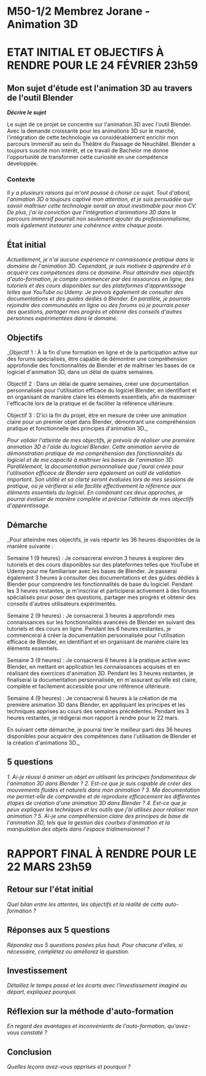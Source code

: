 # M50-1/2 Membrez Jorane - Animation 3D

# ETAT INITIAL ET OBJECTIFS À RENDRE POUR LE 24 FÉVRIER 23h59

## Mon sujet d'étude est l'animation 3D au travers de l'outil Blender

**_Décrire le sujet_**

Le sujet de ce projet se concentre sur l'animation 3D avec l'outil Blender. Avec la demande croissante pour les animations 3D sur le marché, l'intégration de cette technologie va considérablement enrichir mon parcours immersif au sein du Théâtre du Passage de Neuchâtel. Blender a toujours suscité mon intérêt, et ce travail de Bachelor me donne l'opportunité de transformer cette curiosité en une compétence développée.

### Contexte

_Il y a plusieurs raisons qui m'ont poussé à choisir ce sujet. Tout d'abord, l'animation 3D a toujours captivé mon attention, et je suis persuadée que savoir maîtriser cette technologie serait un atout inestimable pour mon CV. De plus, j'ai la conviction que l'intégration d'animations 3D dans le parcours immersif pourrait non seulement ajouter du professionnalisme, mais également instaurer une cohérence entre chaque poste._

## État initial

_Actuellement, je n'ai aucune expérience ni connaissance pratique dans le domaine de l'animation 3D. Cependant, je suis motivée à apprendre et à acquérir ces compétences dans ce domaine. Pour atteindre mes objectifs d'auto-formation, je compte commencer par des ressources en ligne, des tutoriels et des cours disponibles sur des plateformes d'apprentissage telles que YouTube ou Udemy. Je prévois également de consulter des documentations et des guides dédiés à Blender. En parallèle, je pourrais rejoindre des communautés en ligne ou des forums où je pourrais poser des questions, partager mes progrès et obtenir des conseils d'autres personnes expérimentées dans le domaine._

## Objectifs

_Objectif 1 : À la fin d'une formation en ligne et de la participation active sur des forums spécialisés, être capable de démontrer une compréhension approfondie des fonctionnalités de Blender et de maîtriser les bases de ce logiciel d'animation 3D, dans un délai de quatre semaines.

Objectif 2 : Dans un délai de quatre semaines, créer une documentation personnalisée pour l'utilisation efficace du logiciel Blender, en identifiant et en organisant de manière claire les éléments essentiels, afin de maximiser l'efficacité lors de la pratique et de faciliter la référence ultérieure.

Objectif 3 : D'ici la fin du projet, être en mesure de créer une animation claire pour un premier objet dans Blender, démontrant une compréhension pratique et fonctionnelle des principes d'animation 3D._

_Pour valider l'atteinte de mes objectifs, je prévois de réaliser une première animation 3D à l'aide du logiciel Blender. Cette animation servira de démonstration pratique de ma compréhension des fonctionnalités du logiciel et de ma capacité à maîtriser les bases de l'animation 3D. Parallèlement, la documentation personnalisée que j'aurai créée pour l'utilisation efficace de Blender sera également un outil de validation important. Son utilité et sa clarté seront évaluées lors de mes sessions de pratique, où je vérifierai si elle facilite effectivement la référence aux éléments essentiels du logiciel. En combinant ces deux approches, je pourrai évaluer de manière complète et précise l'atteinte de mes objectifs d'apprentissage._

## Démarche

_Pour atteindre mes objectifs, je vais répartir les 36 heures disponibles de la manière suivante :

Semaine 1 (9 heures) : 
Je consacrerai environ 3 heures à explorer des tutoriels et des cours disponibles sur des plateformes telles que YouTube et Udemy pour me familiariser avec les bases de Blender. Je passerai également 3 heures à consulter des documentations et des guides dédiés à Blender pour comprendre les fonctionnalités de base du logiciel. Pendant les 3 heures restantes, je m'inscrirai et participerai activement à des forums spécialisés pour poser des questions, partager mes progrès et obtenir des conseils d'autres utilisateurs expérimentés.

Semaine 2 (9 heures) : Je consacrerai 3 heures à approfondir mes connaissances sur les fonctionnalités avancées de Blender en suivant des tutoriels et des cours en ligne. Pendant les 6 heures restantes, je commencerai à créer la documentation personnalisée pour l'utilisation efficace de Blender, en identifiant et en organisant de manière claire les éléments essentiels.

Semaine 3 (9 heures) : Je consacrerai 6 heures à la pratique active avec Blender, en mettant en application les connaissances acquises et en réalisant des exercices d'animation 3D. Pendant les 3 heures restantes, je finaliserai la documentation personnalisée, en m'assurant qu'elle est claire, complète et facilement accessible pour une référence ultérieure.

Semaine 4 (9 heures) : Je consacrerai 6 heures à la création de ma première animation 3D dans Blender, en appliquant les principes et les techniques apprises au cours des semaines précédentes. Pendant les 3 heures restantes, je rédigerai mon rapport à rendre pour le 22 mars.

En suivant cette démarche, je pourrai tirer le meilleur parti des 36 heures disponibles pour acquérir des compétences dans l'utilisation de Blender et la création d'animations 3D._

## 5 questions

_1. Ai-je réussi à animer un objet en utilisant les principes fondamentaux de l'animation 3D dans Blender ?
2. Est-ce que je suis capable de créer des mouvements fluides et naturels dans mon animation ?
3. Ma documentation me permet-elle de comprendre et de reproduire efficacement les différentes étapes de création d'une animation 3D dans Blender ?
4. Est-ce que je peux expliquer les techniques et les outils que j'ai utilisés pour réaliser mon animation ?
5. Ai-je une compréhension claire des principes de base de l'animation 3D, tels que la gestion des courbes d'animation et la manipulation des objets dans l'espace tridimensionnel ?_

# RAPPORT FINAL À RENDRE POUR LE 22 MARS 23h59

## Retour sur l'état initial

_Quel bilan entre les attentes, les objectifs et la réalité de cette auto-formation ?_

## Réponses aux 5 questions

_Répondez aux 5 questions posées plus haut. Pour chacune d'elles, si nécessaire, complétez ou améliorez la question._

## Investissement

_Détaillez le temps passé et les écarts avec l'investissement imaginé au départ, expliquez pourquoi._

## Réflexion sur la méthode d'auto-formation

_En regard des avantages et inconvénients de l'auto-formation, qu'avez-vous constaté ?_

## Conclusion

_Quelles leçons avez-vous apprises et pourquoi ?_
